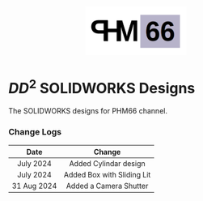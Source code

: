 
<div align="center">
  <img src="https://raw.githubusercontent.com/parham/parham.github.io/main/assets/logo/phm_logo.png"/ width="200">
</div>

# $DD^2$ SOLIDWORKS Designs
The SOLIDWORKS designs for PHM66 channel.

### Change Logs
| 	Date	   | 	Change	 | 
| 	:-----:	 | 	:-----:	 | 
| 	July 2024	  | 	Added Cylindar design	       | 
| 	July 2024	  | 	Added Box with Sliding Lit	 | 
| 	31 Aug 2024	| 	Added a Camera Shutter	     | 
